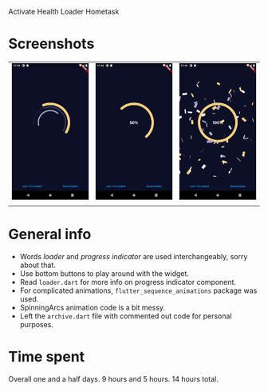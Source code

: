 Activate Health Loader Hometask

# Screenshots

|   |   |   |
| - | - | - |
| ![asd](./screenshots/screenshot1.png)  | ![asd](./screenshots/screenshot2.png) | ![asd](./screenshots/screenshot3.png) |
|   |   |   |

# General info

- Words *loader* and *progress indicator* are used interchangeably, sorry about that.
- Use bottom buttons to play around with the widget.
- Read `loader.dart` for more info on progress indicator component.
- For complicated animations, `flutter_sequence_animations` package was used.
- SpinningArcs animation code is a bit messy.
- Left the `archive.dart` file with commented out code for personal purposes.

# Time spent

Overall one and a half days. 9 hours and 5 hours. 14 hours total.
